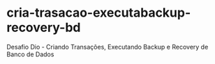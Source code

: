 # cria-trasacao-executabackup-recovery-bd
Desafio Dio - Criando Transações, Executando Backup e Recovery de Banco de Dados
